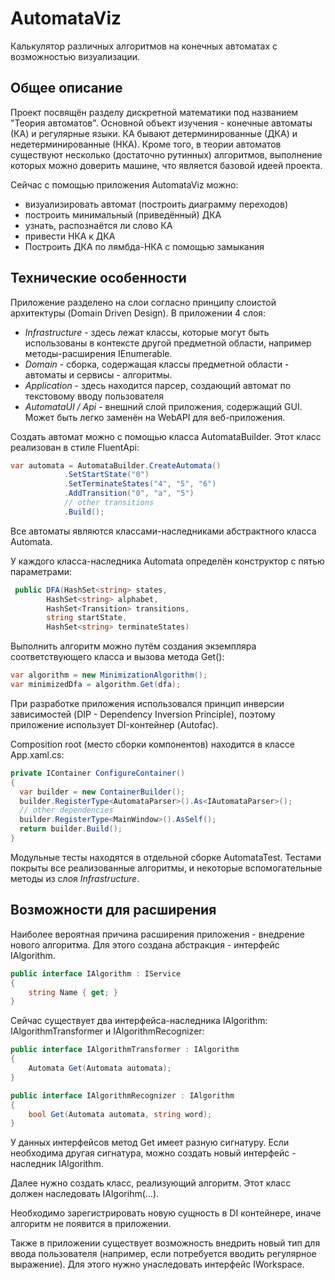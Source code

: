 # AutomataViz

Калькулятор различных алгоритмов на конечных автоматах с возможностью визуализации.

## Общее описание

Проект посвящён разделу дискретной математики под названием "Теория автоматов". Основной объект изучения - конечные автоматы (КА) и регулярные языки.
КА бывают детерминированные (ДКА) и недетерминированные (НКА).
Кроме того, в теории автоматов существуют несколько (достаточно рутинных) алгоритмов, выполнение которых можно доверить машине, что является базовой идеей проекта. 

Сейчас с помощью приложения AutomataViz можно:
* визуализировать автомат (построить диаграмму переходов)
* построить минимальный (приведённый) ДКА
* узнать, распознаётся ли слово КА
* привести НКА к ДКА
* Построить ДКА по лямбда-НКА с помощью замыкания

## Технические особенности
Приложение разделено на слои согласно принципу слоистой архитектуры (Domain Driven Design). В приложении 4 слоя:
* *Infrastructure* - здесь лежат классы, которые могут быть использованы в контексте другой предметной области, например методы-расширения IEnumerable.
* *Domain* - сборка, содержащая классы предметной области - автоматы и сервисы - алгоритмы.
* *Application* - здесь находится парсер, создающий автомат по текстовому вводу пользователя
* *AutomataUI / Api* - внешний слой приложения, содержащий GUI. Может быть легко заменён на WebAPI для веб-приложения.

Создать автомат можно с помощью класса AutomataBuilder. Этот класс реализован в стиле FluentApi:
```c#
var automata = AutomataBuilder.CreateAutomata()
            .SetStartState("0")
            .SetTerminateStates("4", "5", "6")
            .AddTransition("0", "a", "5")
            // other transitions
            .Build();
```

Все автоматы являются классами-наследниками абстрактного класса Automata.

У каждого класса-наследника Automata определён конструктор с пятью параметрами:

```c#
 public DFA(HashSet<string> states,
        HashSet<string> alphabet,
        HashSet<Transition> transitions,
        string startState,
        HashSet<string> terminateStates)
```

Выполнить алгоритм можно путём создания экземпляра соответствующего класса и вызова метода Get():
```c#
var algorithm = new MinimizationAlgorithm();
var minimizedDfa = algorithm.Get(dfa);
```

При разработке приложения использовался принцип инверсии зависимостей (DIP - Dependency Inversion Principle), поэтому приложение использует DI-контейнер (Autofac).

Composition root (место сборки компонентов) находится в классе App.xaml.cs:
```c#
private IContainer ConfigureContainer()
{
  var builder = new ContainerBuilder();
  builder.RegisterType<AutomataParser>().As<IAutomataParser>();
  // other dependencies
  builder.RegisterType<MainWindow>().AsSelf();
  return builder.Build();
}
```
Модульные тесты находятся в отдельной сборке AutomataTest. Тестами покрыты все реализованные алгоритмы, и некоторые вспомогательные методы из слоя *Infrastructure*.

## Возможности для расширения

Наиболее вероятная причина расширения приложения - внедрение нового алгоритма. Для этого создана абстракция - интерфейс IAlgorithm.
```c#
public interface IAlgorithm : IService
{
    string Name { get; }
}
```

Сейчас существует два интерфейса-наследника IAlgorithm: IAlgorithmTransformer и IAlgorithmRecognizer:
```c#
public interface IAlgorithmTransformer : IAlgorithm
{
    Automata Get(Automata automata);
}

public interface IAlgorithmRecognizer : IAlgorithm
{
    bool Get(Automata automata, string word);
}
```

У данных интерфейсов метод Get имеет разную сигнатуру. Если необходима другая сигнатура, можно создать новый интерфейс - наследник IAlgorithm.

Далее нужно создать класс, реализующий алгоритм. Этот класс должен наследовать IAlgorihm(...).

Необходимо зарегистрировать новую сущность в DI контейнере, иначе алгоритм не появится в приложении.

Также в приложении существует возможность внедрить новый тип для ввода пользователя (например, если потребуется вводить регулярное выражение). Для этого нужно унаследовать интерфейс IWorkspace.

